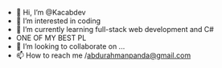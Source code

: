 - 👋 Hi, I’m @Kacabdev
- 👀 I’m interested in coding
- 🌱 I’m currently learning full-stack web development and C#
-  ONE OF MY BEST PL
- 💞️ I’m looking to collaborate on ...
- 📫 How to reach me /abdurahmanpanda@gmail.com

<!---
Kacabdev/Kacabdev is a ✨ special ✨ repository because its `README.md` (this file) appears on your GitHub profile.
You can click the Preview link to take a look at your changes.
--->
